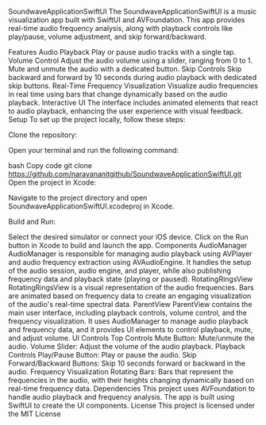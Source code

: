 SoundwaveApplicationSwiftUI
The SoundwaveApplicationSwiftUI is a music visualization app built with SwiftUI and AVFoundation. This app provides real-time audio frequency analysis, along with playback controls like play/pause, volume adjustment, and skip forward/backward.

Features
Audio Playback
Play or pause audio tracks with a single tap.
Volume Control
Adjust the audio volume using a slider, ranging from 0 to 1.
Mute and unmute the audio with a dedicated button.
Skip Controls
Skip backward and forward by 10 seconds during audio playback with dedicated skip buttons.
Real-Time Frequency Visualization
Visualize audio frequencies in real time using bars that change dynamically based on the audio playback.
Interactive UI
The interface includes animated elements that react to audio playback, enhancing the user experience with visual feedback.
Setup
To set up the project locally, follow these steps:

Clone the repository:

Open your terminal and run the following command:

bash
Copy code
git clone https://github.com/narayananitgithub/SoundwaveApplicationSwiftUI.git
Open the project in Xcode:

Navigate to the project directory and open SoundwaveApplicationSwiftUI.xcodeproj in Xcode.

Build and Run:

Select the desired simulator or connect your iOS device.
Click on the Run button in Xcode to build and launch the app.
Components
AudioManager
AudioManager is responsible for managing audio playback using AVPlayer and audio frequency extraction using AVAudioEngine.
It handles the setup of the audio session, audio engine, and player, while also publishing frequency data and playback state (playing or paused).
RotatingRingsView
RotatingRingsView is a visual representation of the audio frequencies.
Bars are animated based on frequency data to create an engaging visualization of the audio's real-time spectral data.
ParentView
ParentView contains the main user interface, including playback controls, volume control, and the frequency visualization.
It uses AudioManager to manage audio playback and frequency data, and it provides UI elements to control playback, mute, and adjust volume.
UI Controls
Top Controls
Mute Button: Mute/unmute the audio.
Volume Slider: Adjust the volume of the audio playback.
Playback Controls
Play/Pause Button: Play or pause the audio.
Skip Forward/Backward Buttons: Skip 10 seconds forward or backward in the audio.
Frequency Visualization
Rotating Bars: Bars that represent the frequencies in the audio, with their heights changing dynamically based on real-time frequency data.
Dependencies
This project uses AVFoundation to handle audio playback and frequency analysis.
The app is built using SwiftUI to create the UI components.
License
This project is licensed under the MIT License
